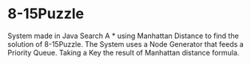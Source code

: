 # 8-15Puzzle
System made in Java
Search A * using Manhattan Distance to find the solution of 8-15Puzzle.
The System uses a Node Generator that feeds a Priority Queue.
Taking a Key the result of Manhattan distance formula.
